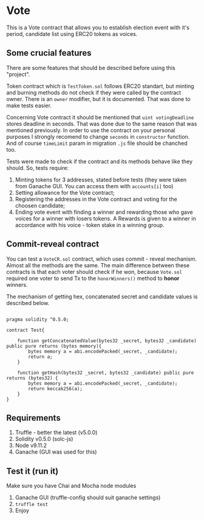 Vote
=====

This is a Vote contract that allows you to establish election event with it's period, candidate list using ERC20 tokens as voices. 

Some crucial features
-------------------
There are some features that should be described before using this "project".  
  
Token contract which is `TestToken.sol` follows ERC20 standart, but minting and burning methods do not check if they were called by the contract owner. There is an `owner` modifier, but it is documented. That was done to make tests easier. 
  
Concerning Vote contract it should be mentioned that `uint votingDeadline` stores deadline in seconds. That was done due to the same reason that was mentioned previously. In order to use the contract on your personal purposes I strongly recomend to change `seconds` in `constructor` function. And of course `timeLimit` param in migration `.js` file should be chanched too.  
  
Tests were made to check if the contract and its methods behave like they should. So, tests require: 
1. Minting tokens for 3 addresses, stated before tests (they were taken from Ganache GUI. You can access them with `accounts[i]` too)
2. Setting allowance for the Vote contract;
3. Registering the addresses in the Vote contract and voting for the choosen candidate;
4. Ending vote event with finding a winner and rewarding those who gave voices for a winner with losers tokens. A Rewards is given to a winner in accordance with his voice - token stake in a winning group.

Commit-reveal contract
-----------------------
You can test a `VoteCR.sol` contract, which uses commit - reveal mechanism. Almost all the methods are the same. The main difference between these contracts is that each voter should check if he won, because `Vote.sol` required one voter to send Tx to the `honorWinners()` method to **honor** winners.

The mechanism of getting hex, concatenated secret and candidate values is described below.

```solidity

pragma solidity ^0.5.0;

contract Test{

    function getConcatenatedValue(bytes32 _secret, bytes32 _candidate) public pure returns (bytes memory){
        bytes memory a = abi.encodePacked(_secret, _candidate);
        return a;
    }
    
    function getHash(bytes32 _secret, bytes32 _candidate) public pure returns (bytes32) {
        bytes memory a = abi.encodePacked(_secret, _candidate);
        return keccak256(a);
    }
}
```


Requirements
-------------
1. Truffle - better the latest (v5.0.0)
2. Solidity v0.5.0 (solc-js)
3. Node v9.11.2
4. Ganache (GUI was used for this)

Test it (run it)
-----------------
Make sure you have Chai and Mocha node modules
1. Ganache GUI (truffle-config should suit ganache settings)
2. `truffle test`
3. Enjoy

